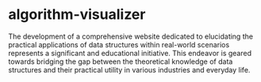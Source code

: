 # algorithm-visualizer
The development of a comprehensive website dedicated to elucidating the practical applications of data structures within real-world scenarios represents a significant and educational initiative. This endeavor is geared towards bridging the gap between the theoretical knowledge of data structures and their practical utility in various industries and everyday life.
